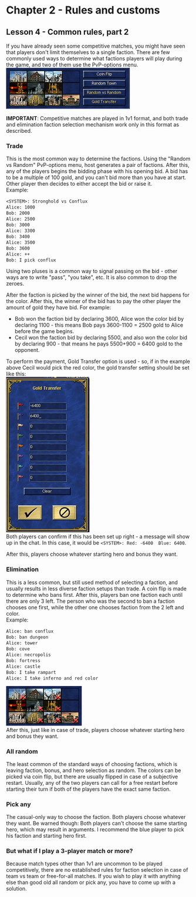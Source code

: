 # Chapter 2 - Rules and customs
## Lesson 4 - Common rules, part 2

If you have already seen some competitive matches, you might have seen that players don't limit themselves to a single faction. There are few commonly used ways to determine what factions players will play during the game, and two of them use the PvP-options menu.  
![PvP-options menu](img/pvp_options.png)

**IMPORTANT**: Competitive matches are played in 1v1 format, and both trade and elimination faction selection mechanism work only in this format as described.

### Trade
This is the most common way to determine the factions. Using the "Random vs Random" PvP-options menu, host generates a pair of factions. After this, any of the players begins the bidding phase with his opening bid. A bid has to be a multiple of 100 gold, and you can't bid more than you have at start. Other player then decides to either accept the bid or raise it.  
Example:
```
<SYSTEM>: Stronghold vs Conflux
Alice: 1000
Bob: 2000
Alice: 2500
Bob: 3000
Alice: 3300
Bob: 3400
Alice: 3500
Bob: 3600
Alice: ++
Bob: I pick conflux
```
Using two pluses is a common way to signal passing on the bid - other ways are to write "pass", "you take", etc. It is also common to drop the zeroes.

After the faction is picked by the winner of the bid, the next bid happens for the color. After this, the winner of the bid has to pay the other player the amount of gold they have bid. For example:
* Bob won the faction bid by declaring 3600, Alice won the color bid by declaring 1100 - this means Bob pays 3600-1100 = 2500 gold to Alice before the game begins.
* Cecil won the faction bid by declaring 5500, and also won the color bid by declaring 900 - that means he pays 5500+900 = 6400 gold to the opponent.

To perform the payment, Gold Transfer option is used - so, if in the example above Cecil would pick the red color, the gold transfer setting should be set like this:  
![-6400 for the red player, 6400 for the blue player](img/gold_transfer.png)  
Both players can confirm if this has been set up right - a message will show up in the chat. In this case, it would be `<SYSTEM>: Red: -6400  Blue: 6400`.

After this, players choose whatever starting hero and bonus they want.

### Elimination
This is a less common, but still used method of selecting a faction, and usually results in less diverse faction setups than trade. A coin flip is made to determine who bans first. After this, players ban one faction each until there are only 3 left. The person who was the second to ban a faction chooses one first, while the other one chooses faction from the 2 left and color.  
Example:
```
Alice: ban conflux
Bob: ban dungeon
Alice: tower
Bob: cove
Alice: necropolis
Bob: fortress
Alice: castle
Bob: I take rampart
Alice: I take inferno and red color
```
![image of faction bans](img/bans.png)  
After this, just like in case of trade, players choose whatever starting hero and bonus they want.

### All random
The least common of the standard ways of choosing factions, which is leaving faction, bonus, and hero selection as random. The colors can be picked via coin flip, but there are usually flipped in case of a subjective restart. Usually, any of the two players can call for a free restart before starting their turn if both of the players have the exact same faction.

### Pick any
The casual-only way to choose the faction. Both players choose whatever they want. Be warned though: Both players can't choose the same starting hero, which may result in arguments. I recommend the blue player to pick his faction and starting hero first.

### But what if I play a 3-player match or more?
Because match types other than 1v1 are uncommon to be played competitively, there are no established rules for faction selection in case of team vs team or free-for-all matches. If you wish to play it with anything else than good old all random or pick any, you have to come up with a solution.
